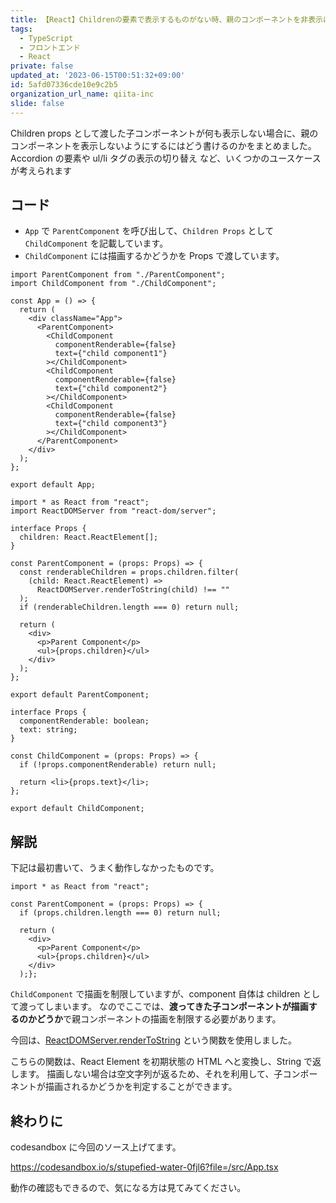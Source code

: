 ```yaml
---
title: 【React】Childrenの要素で表示するものがない時、親のコンポーネントを非表示にする
tags:
  - TypeScript
  - フロントエンド
  - React
private: false
updated_at: '2023-06-15T00:51:32+09:00'
id: 5afd07336cde10e9c2b5
organization_url_name: qiita-inc
slide: false
---
```


Children props として渡した子コンポーネントが何も表示しない場合に、親のコンポーネントを表示しないようにするにはどう書けるのかをまとめました。
Accordion の要素や ul/li タグの表示の切り替え など、いくつかのユースケースが考えられます

## コード

- `App` で `ParentComponent` を呼び出して、`Children Props` として `ChildComponent` を記載しています。
- `ChildComponent` には描画するかどうかを Props で渡しています。

```tsx:App.tsx
import ParentComponent from "./ParentComponent";
import ChildComponent from "./ChildComponent";

const App = () => {
  return (
    <div className="App">
      <ParentComponent>
        <ChildComponent
          componentRenderable={false}
          text={"child component1"}
        ></ChildComponent>
        <ChildComponent
          componentRenderable={false}
          text={"child component2"}
        ></ChildComponent>
        <ChildComponent
          componentRenderable={false}
          text={"child component3"}
        ></ChildComponent>
      </ParentComponent>
    </div>
  );
};

export default App;
```

```tsx:ParentComponent.tsx
import * as React from "react";
import ReactDOMServer from "react-dom/server";

interface Props {
  children: React.ReactElement[];
}

const ParentComponent = (props: Props) => {
  const renderableChildren = props.children.filter(
    (child: React.ReactElement) =>
      ReactDOMServer.renderToString(child) !== ""
  );
  if (renderableChildren.length === 0) return null;

  return (
    <div>
      <p>Parent Component</p>
      <ul>{props.children}</ul>
    </div>
  );
};

export default ParentComponent;
```

```tsx:ChildComponent.tsx
interface Props {
  componentRenderable: boolean;
  text: string;
}

const ChildComponent = (props: Props) => {
  if (!props.componentRenderable) return null;

  return <li>{props.text}</li>;
};

export default ChildComponent;
```

## 解説

下記は最初書いて、うまく動作しなかったものです。

```tsx:(うまく動かなかったもの)ParentComponent.tsx
import * as React from "react";

const ParentComponent = (props: Props) => {
  if (props.children.length === 0) return null;

  return (
    <div>
      <p>Parent Component</p>
      <ul>{props.children}</ul>
    </div>
  );};
```

`ChildComponent` で描画を制限していますが、component 自体は children として渡ってしまいます。
なのでここでは、**渡ってきた子コンポーネントが描画するのかどうか**で親コンポーネントの描画を制限する必要があります。

今回は、[ReactDOMServer.renderToString](https://ja.reactjs.org/docs/react-dom-server.html#rendertostring) という関数を使用しました。

こちらの関数は、React Element を初期状態の HTML へと変換し、String で返します。
描画しない場合は空文字列が返るため、それを利用して、子コンポーネントが描画されるかどうかを判定することができます。

## 終わりに

codesandbox に今回のソース上げてます。

https://codesandbox.io/s/stupefied-water-0fjl6?file=/src/App.tsx

動作の確認もできるので、気になる方は見てみてください。
